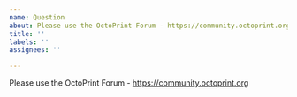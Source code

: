 ```yaml
---
name: Question
about: Please use the OctoPrint Forum - https://community.octoprint.org
title: ''
labels: ''
assignees: ''

---
```


Please use the OctoPrint Forum - https://community.octoprint.org
